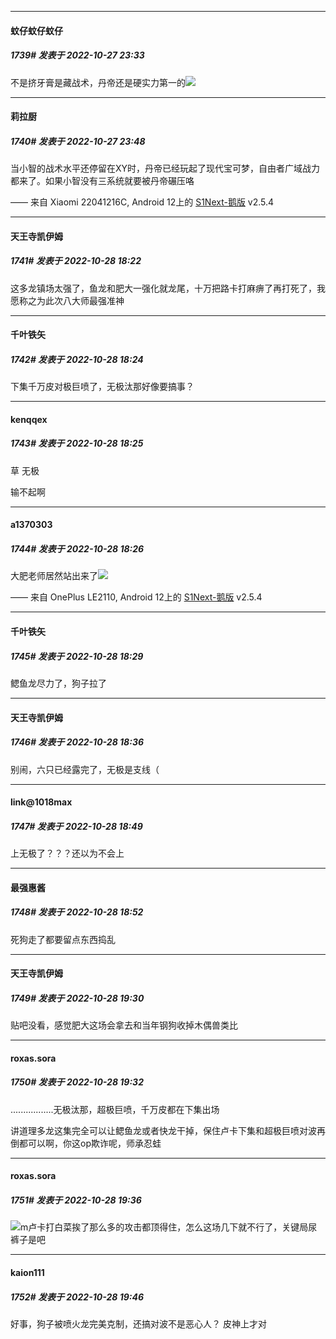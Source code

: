 

*****

####  蚊仔蚊仔蚊仔  
##### 1739#       发表于 2022-10-27 23:33

不是挤牙膏是藏战术，丹帝还是硬实力第一的<img src="https://static.saraba1st.com/image/smiley/face2017/036.png" referrerpolicy="no-referrer">



*****

####  莉拉厨  
##### 1740#       发表于 2022-10-27 23:48

当小智的战术水平还停留在XY时，丹帝已经玩起了现代宝可梦，自由者广域战力都来了。如果小智没有三系统就要被丹帝碾压咯

—— 来自 Xiaomi 22041216C, Android 12上的 [S1Next-鹅版](https://github.com/ykrank/S1-Next/releases) v2.5.4



*****

####  天王寺凯伊姆  
##### 1741#       发表于 2022-10-28 18:22

这多龙镇场太强了，鱼龙和肥大一强化就龙尾，十万把路卡打麻痹了再打死了，我愿称之为此次八大师最强准神

*****

####  千叶铁矢  
##### 1742#       发表于 2022-10-28 18:24

下集千万皮对极巨喷了，无极汰那好像要搞事？

*****

####  kenqqex  
##### 1743#       发表于 2022-10-28 18:25

草 无极

输不起啊

*****

####  a1370303  
##### 1744#       发表于 2022-10-28 18:26

大肥老师居然站出来了<img src="https://static.saraba1st.com/image/smiley/face2017/066.png" referrerpolicy="no-referrer">

—— 来自 OnePlus LE2110, Android 12上的 [S1Next-鹅版](https://github.com/ykrank/S1-Next/releases) v2.5.4

*****

####  千叶铁矢  
##### 1745#       发表于 2022-10-28 18:29

鳃鱼龙尽力了，狗子拉了



*****

####  天王寺凯伊姆  
##### 1746#       发表于 2022-10-28 18:36

别闹，六只已经露完了，无极是支线（



*****

####  link@1018max  
##### 1747#       发表于 2022-10-28 18:49

上无极了？？？还以为不会上



*****

####  最强惠酱  
##### 1748#       发表于 2022-10-28 18:52

死狗走了都要留点东西捣乱



*****

####  天王寺凯伊姆  
##### 1749#       发表于 2022-10-28 19:30

贴吧没看，感觉肥大这场会拿去和当年钢狗收掉木偶兽类比

*****

####  roxas.sora  
##### 1750#       发表于 2022-10-28 19:32

.................无极汰那，超极巨喷，千万皮都在下集出场

讲道理多龙这集完全可以让鳃鱼龙或者快龙干掉，保住卢卡下集和超极巨喷对波再倒都可以啊，你这op欺诈呢，师承忍蛙

*****

####  roxas.sora  
##### 1751#       发表于 2022-10-28 19:36

<img src="https://static.saraba1st.com/image/smiley/face2017/053.png" referrerpolicy="no-referrer">m卢卡打白菜挨了那么多的攻击都顶得住，怎么这场几下就不行了，关键局尿裤子是吧



*****

####  kaion111  
##### 1752#       发表于 2022-10-28 19:46

好事，狗子被喷火龙完美克制，还搞对波不是恶心人？
皮神上才对

